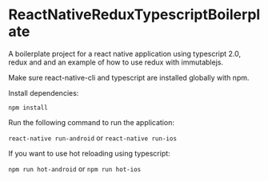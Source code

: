 # ReactNativeReduxTypescriptBoilerplate
A boilerplate project for a react native application using typescript 2.0, redux and and an example of how to use redux with immutablejs.

Make sure react-native-cli and typescript are installed globally with npm.

Install dependencies:

`npm install`

Run the following command to run the application:

`react-native run-android` or `react-native run-ios`

If you want to use hot reloading using typescript:

`npm run hot-android` or `npm run hot-ios`
